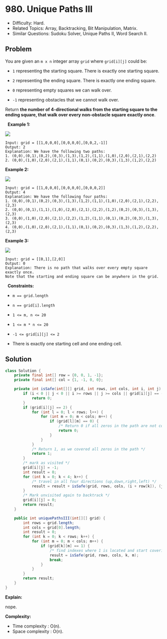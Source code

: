# 980. Unique Paths III

- Difficulty: Hard.
- Related Topics: Array, Backtracking, Bit Manipulation, Matrix.
- Similar Questions: Sudoku Solver, Unique Paths II, Word Search II.

## Problem

You are given an ```m x n``` integer array ```grid``` where ```grid[i][j]``` could be:


	
- ```1``` representing the starting square. There is exactly one starting square.
	
- ```2``` representing the ending square. There is exactly one ending square.
	
- ```0``` representing empty squares we can walk over.
	
- ```-1``` representing obstacles that we cannot walk over.


Return **the number of 4-directional walks from the starting square to the ending square, that walk over every non-obstacle square exactly once**.

 
**Example 1:**

![](https://assets.leetcode.com/uploads/2021/08/02/lc-unique1.jpg)

```
Input: grid = [[1,0,0,0],[0,0,0,0],[0,0,2,-1]]
Output: 2
Explanation: We have the following two paths: 
1. (0,0),(0,1),(0,2),(0,3),(1,3),(1,2),(1,1),(1,0),(2,0),(2,1),(2,2)
2. (0,0),(1,0),(2,0),(2,1),(1,1),(0,1),(0,2),(0,3),(1,3),(1,2),(2,2)
```

**Example 2:**

![](https://assets.leetcode.com/uploads/2021/08/02/lc-unique2.jpg)

```
Input: grid = [[1,0,0,0],[0,0,0,0],[0,0,0,2]]
Output: 4
Explanation: We have the following four paths: 
1. (0,0),(0,1),(0,2),(0,3),(1,3),(1,2),(1,1),(1,0),(2,0),(2,1),(2,2),(2,3)
2. (0,0),(0,1),(1,1),(1,0),(2,0),(2,1),(2,2),(1,2),(0,2),(0,3),(1,3),(2,3)
3. (0,0),(1,0),(2,0),(2,1),(2,2),(1,2),(1,1),(0,1),(0,2),(0,3),(1,3),(2,3)
4. (0,0),(1,0),(2,0),(2,1),(1,1),(0,1),(0,2),(0,3),(1,3),(1,2),(2,2),(2,3)
```

**Example 3:**

![](https://assets.leetcode.com/uploads/2021/08/02/lc-unique3-.jpg)

```
Input: grid = [[0,1],[2,0]]
Output: 0
Explanation: There is no path that walks over every empty square exactly once.
Note that the starting and ending square can be anywhere in the grid.
```

 
**Constraints:**


	
- ```m == grid.length```
	
- ```n == grid[i].length```
	
- ```1 <= m, n <= 20```
	
- ```1 <= m * n <= 20```
	
- ```-1 <= grid[i][j] <= 2```
	
- There is exactly one starting cell and one ending cell.



## Solution

```java
class Solution {
    private final int[] row = {0, 0, 1, -1};
    private final int[] col = {1, -1, 0, 0};

    private int isSafe(int[][] grid, int rows, int cols, int i, int j) {
        if (i < 0 || j < 0 || i >= rows || j >= cols || grid[i][j] == -1) {
            return 0;
        }
        if (grid[i][j] == 2) {
            for (int l = 0; l < rows; l++) {
                for (int m = 0; m < cols; m++) {
                    if (grid[l][m] == 0) {
                        /* Return 0 if all zeros in the path are not covered */
                        return 0;
                    }
                }
            }
            /* Return 1, as we covered all zeros in the path */
            return 1;
        }
        /* mark as visited */
        grid[i][j] = -1;
        int result = 0;
        for (int k = 0; k < 4; k++) {
            /* travel in all four directions (up,down,right,left) */
            result = result + isSafe(grid, rows, cols, (i + row[k]), (j + col[k]));
        }
        /* Mark unvisited again to backtrack */
        grid[i][j] = 0;
        return result;
    }

    public int uniquePathsIII(int[][] grid) {
        int rows = grid.length;
        int cols = grid[0].length;
        int result = 0;
        for (int k = 0; k < rows; k++) {
            for (int m = 0; m < cols; m++) {
                if (grid[k][m] == 1) {
                    /* find indexes where 1 is located and start covering paths */
                    result = isSafe(grid, rows, cols, k, m);
                    break;
                }
            }
        }
        return result;
    }
}
```

**Explain:**

nope.

**Complexity:**

* Time complexity : O(n).
* Space complexity : O(n).
